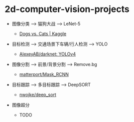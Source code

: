 # 2d-computer-vision-projects

+ 图像分类 --> 猫狗大战 --> LeNet-5
  + [Dogs vs. Cats | Kaggle](https://www.kaggle.com/c/dogs-vs-cats)
+ 目标检测 --> 交通场景下车辆/行人检测 --> YOLO
  + [AlexeyAB/darknet: YOLOv4](https://github.com/AlexeyAB/darknet)
+ 图像分割 --> 前景/背景分割 --> Remove.bg
  + [matterport/Mask_RCNN](https://github.com/matterport/Mask_RCNN)
+ 目标跟踪 --> 多目标跟踪 --> DeepSORT
  + [nwojke/deep_sort](https://github.com/nwojke/deep_sort)

+ 图像超分
  + TODO
